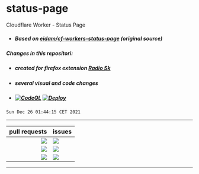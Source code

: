 # status-page
Cloudflare Worker - Status Page 
- ##### Based on *[eidam/cf-workers-status-page](https://github.com/eidam/cf-workers-status-page)* (original source)
##### Changes in this repositori:
- ##### created for firefox extension *[Radio Sk](https://addons.mozilla.org/en-US/firefox/addon/radio-sk/)*
- ##### several visual and code changes
- ##### [![CodeQL](https://github.com/milankomaj/status-page/actions/workflows/codeql-analysis.yml/badge.svg)](https://github.com/milankomaj/status-page/actions/workflows/codeql-analysis.yml) [![Deploy](https://github.com/milankomaj/status-page/actions/workflows/deploy.yml/badge.svg)](https://github.com/milankomaj/status-page/actions/workflows/deploy.yml)

```
Sun Dec 26 01:44:15 CET 2021
```
---
**pull requests** | **issues**  
---: | :--- 
![](https://dev-badge.eleonora.workers.dev/github/prs/milankomaj/status-page?icon=github&style=flat&scale=1) | ![](https://dev-badge.eleonora.workers.dev/github/issues/milankomaj/status-page?icon=github&style=flat&scale=1) 
![](https://dev-badge.eleonora.workers.dev/github/open-prs/milankomaj/status-page?icon=github&style=flat&scale=1) | ![](https://dev-badge.eleonora.workers.dev/github/open-issues/milankomaj/status-page?icon=github&style=flat&scale=1) 
![](https://dev-badge.eleonora.workers.dev/github/closed-prs/milankomaj/status-page?icon=github&style=flat&scale=1) | ![](https://dev-badge.eleonora.workers.dev/github/closed-issues/milankomaj/status-page?icon=github&style=flat&scale=1) 
---


